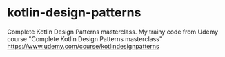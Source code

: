 # kotlin-design-patterns
Complete Kotlin Design Patterns masterclass. My trainy code from Udemy course "Complete Kotlin Design Patterns masterclass"    https://www.udemy.com/course/kotlindesignpatterns
